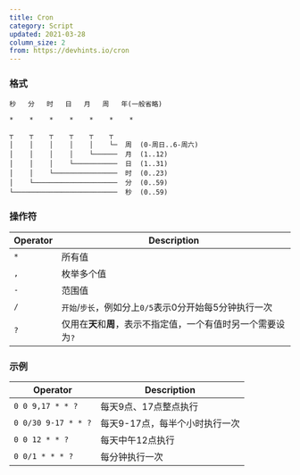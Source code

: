 ```yaml
---
title: Cron
category: Script
updated: 2021-03-28
column_size: 2
from: https://devhints.io/cron
---
```


### 格式

```
秒   分   时   日   月   周   年(一般省略)
```
```
*    *    *    *    *    *    *
```
```
┬    ┬    ┬    ┬    ┬    ┬
│    │    │    │    │    └─  周  (0-周日..6-周六)
│    │    │    │    └──────  月  (1..12)
│    │    │    └───────────  日  (1..31)
│    │    └────────────────  时  (0..23)
│    └─────────────────────  分  (0..59)
└──────────────────────────  秒  (0..59)
```


### 操作符

| Operator | Description                                                     |
| -------- | --------------------------------------------------------------- |
| `*`      | 所有值                                                          |
| `,`      | 枚举多个值                                                      |
| `-`      | 范围值                                                          |
| `/`      | `开始`/`步长`，例如分上`0/5`表示0分开始每5分钟执行一次          |
| `?`      | 仅用在**天**和**周**，表示不指定值，一个有值时另一个需要设为`?` |


### 示例
| Operator            | Description                    |
| ------------------- | ------------------------------ |
| `0 0 9,17 * * ?`    | 每天9点、17点整点执行          |
| `0 0/30 9-17 * * ?` | 每天9-17点，每半个小时执行一次 |
| `0 0 12 * * ?`      | 每天中午12点执行               |
| `0 0/1 * * * ?`     | 每分钟执行一次                 |




